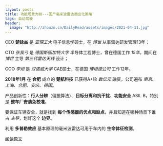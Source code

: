 ```yaml
---
layout: posts
title: 功能场景为纲---国产毫米波雷达商业化策略
tags: 自动驾驶
header: 
  image: "http://zhouzm.cn/DailyRead/assets/images/2021-04-11.jpg"
---
```





CEO **楚詠焱** 是 *亚琛工大* 电子信息学硕士，在 *博世* 从事雷达研发管理13年；

CTO *张我弓* 是 *德国斯图加特大学* 半导体工程博士，曾在德国工作 *15年*，期间在 *博世* 主导 *第三代雷达天线* 设计；

COO *李烜* 是 *汉诺威大学* CAE硕士，在德国 *博坦德公司* 工作12年。



**2018年1月** 在 **合肥** 成立的 **楚航科技** 已获得A+轮 *数亿元* 融资，公司遍布 *南京*、*上海*、*合肥*、*安庆*、*德国*。



产品创新性：**行人分辨**（偏振算法）、**目标分离和抗干扰**、**功能安全** ASIL B，特别是 **整车厂安装免校准**。



要保证车辆安全，就是找到 **每个传感器的优点和缺点**，并且知道在哪种场景下谁占 *主导*，划好这个 **边界**。



利用 **多普勒效应** 基本原理的毫米波雷达可用于车内的 **生命体征检测**。

[阅读原文](https://mp.weixin.qq.com/s/2KyxkIuF-G3NEDWUn74-QA)